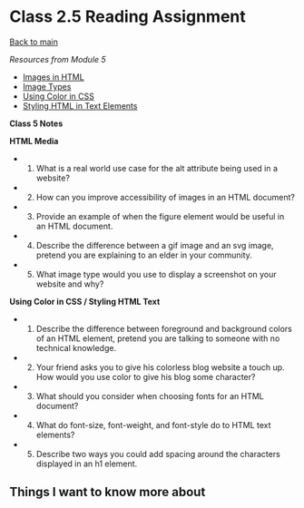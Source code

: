 # Class 2.5 Reading Assignment

[Back to main](https://michaeldulin.github.io/reading-notes)

*Resources from Module 5* 
- [Images in HTML](https://developer.mozilla.org/en-US/docs/Learn/HTML/Multimedia_and_embedding/Images_in_HTML)
- [Image Types](https://developer.mozilla.org/en-US/docs/Web/Media/Formats/Image_types)
- [Using Color in CSS](https://developer.mozilla.org/en-US/docs/Web/CSS/CSS_Colors/Applying_color)
- [Styling HTML in Text Elements](https://developer.mozilla.org/en-US/docs/Learn/CSS/Styling_text/Fundamentals)

**Class 5 Notes**

**HTML Media**
- 1. What is a real world use case for the alt attribute being used in a website?
- 2. How can you improve accessibility of images in an HTML document?
- 3. Provide an example of when the figure element would be useful in an HTML document.
- 4. Describe the difference between a gif image and an svg image, pretend you are explaining to an elder in your community.
- 5. What image type would you use to display a screenshot on your website and why?


**Using Color in CSS / Styling HTML Text** 
- 1. Describe the difference between foreground and background colors of an HTML element, pretend you are talking to someone with no technical knowledge.
- 2. Your friend asks you to give his colorless blog website a touch up. How would you use color to give his blog some character?
- 3. What should you consider when choosing fonts for an HTML document?
- 4. What do font-size, font-weight, and font-style do to HTML text elements?
- 5. Describe two ways you could add spacing around the characters displayed in an h1 element.



## Things I want to know more about

